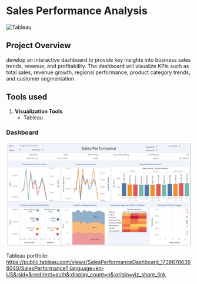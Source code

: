 # Sales Performance Analysis
![Tableau](https://img.shields.io/badge/Tableau-E97627?style=for-the-badge&logo=tableau&logoColor=white)

## Project Overview
develop an interactive dashboard to provide key insights into business sales trends, revenue, and profitability. The dashboard will visualize KPIs such as total sales, revenue growth, regional performance, product category trends, and customer segmentation.

## Tools used 
1. **Visualization Tools**
   - Tableau

### Dashboard
![Image](https://github.com/hueyywennn/project6/blob/main/Sales%20Performance.png)

Tableau portfolio: https://public.tableau.com/views/SalesPerformanceDashboard_17386786366040/SalesPerformance?:language=en-US&:sid=&:redirect=auth&:display_count=n&:origin=viz_share_link
